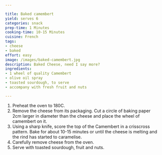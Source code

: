 ```yaml
---

title: Baked camembert
yield: serves 6
categories: snack
prep-time: 1 Minutes
cooking-time: 10-15 Minutes
cuisine: French
tags:
- cheese
- baked
effort: easy
image: /images/baked-camembert.jpg
description: Baked Cheese, need I say more?
ingredients:
- 1 wheel of quality Camembert
- olive oil spray
- toasted sourdough, to serve
- accompany with fresh fruit and nuts

---
```


1. Preheat the oven to 180C.
2. Remove the cheese from its packaging. Cut a circle of baking paper 2cm larger in diameter than the cheese and place the wheel of camembert on it.
3. Using a sharp knife, score the top of the Camembert in a crisscross pattern. Bake for about 10-15 minutes or until the cheese is melting and the rind has started to caramelise.
4. Carefully remove cheese from the oven.
5. Serve with toasted sourdough, fruit and nuts.
